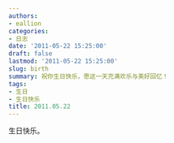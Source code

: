```yaml
---
authors:
- eallion
categories:
- 日志
date: '2011-05-22 15:25:00'
draft: false
lastmod: '2011-05-22 15:25:00'
slug: birth
summary: 祝你生日快乐，愿这一天充满欢乐与美好回忆！
tags:
- 生日
- 生日快乐
title: 2011.05.22
---
```

生日快乐。